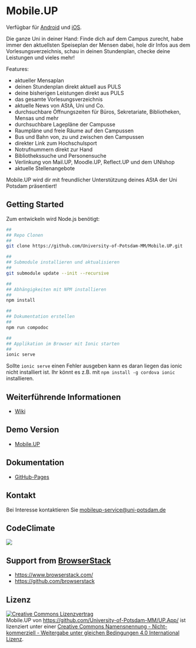 # Mobile.UP

Verfügbar für [Android](https://play.google.com/store/apps/details?id=de.floriangoessler.upapp) und [iOS](https://itunes.apple.com/de/app/mobile.up/id541440873?mt=8).

Die ganze Uni in deiner Hand: Finde dich auf dem Campus zurecht, habe immer den aktuellsten Speiseplan der Mensen dabei, hole dir Infos aus dem Vorlesungsverzeichnis, schau in deinen Stundenplan, checke deine Leistungen und vieles mehr!

Features:
- aktueller Mensaplan
- deinen Stundenplan direkt aktuell aus PULS
- deine bisherigen Leistungen direkt aus PULS
- das gesamte Vorlesungsverzeichnis
- aktuelle News von AStA, Uni und Co.
- durchsuchbare Öffnungszeiten für Büros, Sekretariate, Bibliotheken, Mensas und mehr
- durchsuchbare Lagepläne der Campusse
- Raumpläne und freie Räume auf den Campussen
- Bus und Bahn von, zu und zwischen den Campussen
- direkter Link zum Hochschulsport
- Notrufnummern direkt zur Hand
- Bibliothekssuche und Personensuche
- Verlinkung von Mail.UP, Moodle.UP, Reflect.UP und dem UNIshop
- aktuelle Stellenangebote

Mobile.UP wird dir mit freundlicher Unterstützung deines AStA der Uni Potsdam präsentiert!

## Getting Started

Zum entwickeln wird Node.js benötigt:

```sh
##
## Repo Clonen
##
git clone https://github.com/University-of-Potsdam-MM/Mobile.UP.git

##
## Submodule installieren und aktualisieren
##
git submodule update --init --recursive

##
## Abhängigkeiten mit NPM installieren
##
npm install

##
## Dokumentation erstellen
##
npm run compodoc

##
## Applikation im Browser mit Ionic starten
##
ionic serve
```

Sollte `ionic serve` einen Fehler ausgeben kann es daran liegen das ionic nicht installiert ist. Ihr könnt es z.B. mit `npm install -g cordova ionic` installieren.

## Weiterführende Informationen

* [Wiki](https://github.com/University-of-Potsdam-MM/Mobile.UP/wiki)

## Demo Version

* [Mobile.UP](https://mobileup.uni-potsdam.de/)

## Dokumentation

* [GitHub-Pages](https://university-of-potsdam-mm.github.io/Mobile.UP/)

## Kontakt

Bei Interesse kontaktieren Sie mobileup-service@uni-potsdam.de


## CodeClimate

<a href="https://codeclimate.com/github/University-of-Potsdam-MM/UP.App"><img src="https://codeclimate.com/github/University-of-Potsdam-MM/UP.App/badges/gpa.svg" /></a>

## Support from [BrowserStack](https://www.browserstack.com/)

- https://www.browserstack.com/
- https://github.com/browserstack

## Lizenz

<a rel="license" href="http://creativecommons.org/licenses/by-nc-sa/4.0/"><img alt="Creative Commons Lizenzvertrag" style="border-width:0" src="http://i.creativecommons.org/l/by-nc-sa/4.0/88x31.png" /></a><br /><span xmlns:dct="http://purl.org/dc/terms/" property="dct:title">Mobile.UP</span> von <a xmlns:cc="http://creativecommons.org/ns#" href="https://github.com/University-of-Potsdam-MM/UP.App/" property="cc:attributionName" rel="cc:attributionURL">https://github.com/University-of-Potsdam-MM/UP.App/</a> ist lizenziert unter einer <a rel="license" href="http://creativecommons.org/licenses/by-nc-sa/4.0/">Creative Commons Namensnennung - Nicht-kommerziell - Weitergabe unter gleichen Bedingungen 4.0 International Lizenz</a>.